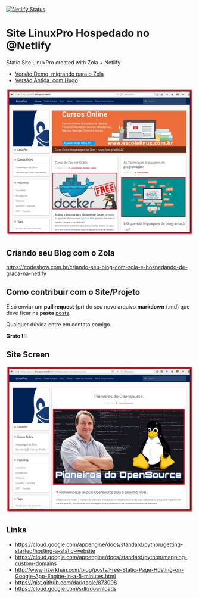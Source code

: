 [![Netlify Status](https://api.netlify.com/api/v1/badges/08e60aa5-3737-4baa-a5b7-e4f44f77e8f7/deploy-status)](https://app.netlify.com/sites/linuxpro/deploys)

# Site LinuxPro Hospedado no @Netlify

Static Site LinuxPro created with Zola + Netlify

* [Versão Demo, migrando para o Zola](https://linuxpro.netlify.app/)
* [Versão Antiga, com Hugo](https://www.linuxpro.com.br)

![image](https://raw.githubusercontent.com/jniltinho/blog/master/static/images/site_screen.png)

## Criando seu Blog com o Zola

https://codeshow.com.br/criando-seu-blog-com-zola-e-hospedando-de-graca-na-netlify

## Como contribuir com o Site/Projeto

É só enviar um **pull request** (pr) do seu novo arquivo **markdown** (.md) que deve ficar na **pasta** [posts](https://github.com/jniltinho/blog/tree/master/content).

Qualquer dúvida entre em contato comigo.

**Grato !!!**

## Site Screen

![image](https://raw.githubusercontent.com/jniltinho/blog/master/static/images/site_screen2.png)

## Links

* https://cloud.google.com/appengine/docs/standard/python/getting-started/hosting-a-static-website
* https://cloud.google.com/appengine/docs/standard/python/mapping-custom-domains
* http://www.fizerkhan.com/blog/posts/Free-Static-Page-Hosting-on-Google-App-Engine-in-a-5-minutes.html
* https://gist.github.com/darktable/873098
* https://cloud.google.com/sdk/downloads
